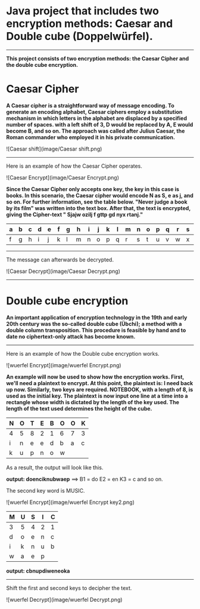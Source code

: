 #  Java project that includes two encryption methods: Caesar and Double cube (Doppelwürfel).

****

**This project consists of two encryption methods: the Caesar Cipher and the double cube encryption.**


# Caesar Cipher

**A Caesar cipher is a straightforward way of message encoding. To generate an encoding alphabet, Caesar ciphers employ a substitution mechanism in which letters in the alphabet are displaced by a specified number of spaces. with a left shift of 3, D would be replaced by A, E would become B, and so on. The approach was called after Julius Caesar, the Roman commander who employed it in his private communication.**

![Caesar shift](image/Caesar shift.png)
****

Here is an example of how the Caesar Cipher operates.



![Caesar Encrypt](image/Caesar Encrypt.png)

**Since the Caesar Cipher only accepts one key, the key in this case is books. In this scenario, the Caesar cipher would encode N as S, e as j, and so on. For further information, see the table below. "Never judge a book by its film" was written into the text box. After that, the text is encrypted, giving the Cipher-text " Sjajw ozilj f gttp gd nyx rtanj."**

| a | b | c | d | e | f | g | h | i | j | k | l | m | n | o | p | q | r | s | t | u | v | w | x | y | z |
|---|---|---|---|---|---|---|---|---|---|---|---|---|---|---|---|---|---|---|---|---|---|---|---|---|---|
| f | g | h | i | j | k | l | m | n | o | p | q | r | s | t | u | v | w | x | y | z | a | b | c | d | e |
****
The message can afterwards be decrypted.

![Caesar Decrypt](image/Caesar Decrypt.png)

****

# Double cube encryption

**An important application of encryption technology in the 19th and early 20th century was the so-called double cube (Übchi); a method with a double column transposition. This procedure is feasible by hand and to date no ciphertext-only attack has become known.**
****

Here is an example of how the Double cube encryption works.

![wuerfel Encrypt](image/wuerfel Encrypt.png)

**An example will now be used to show how the encryption works. First, we'll need a plaintext to encrypt. At this point, the plaintext is: I need back up now.
Similarly, two keys are required. NOTEBOOK, with a length of 8, is used as the initial key. The plaintext is now input one line at a time into a rectangle whose width is dictated by the length of the key used. The length of the text used determines the height of the cube.**

| N | O | T | E | B | O | O | K |
|---|---|---|---|---|---|---|---|
| 4 | 5 | 8 | 2 | 1 | 6 | 7 | 3 |
| i | n | e | e | d | b | a | c |
| k | u | p | n | o | w |   |   |

As a result, the output will look like this.

**output: doenciknubwaep** ==>
B1 = do 
E2 = en
K3 = c 
and so on.

The second key word is MUSIC.

![wuerfel Encrypt](image/wuerfel Encrypt key2.png)

| M | U | S | I | C |
|---|---|---|---|---|
| 3 | 5 | 4 | 2 | 1 |
| d | o | e | n | c |
| i | k | n | u | b |
| w | a | e | p |   |

**output: cbnupdiweneoka**

****

Shift the first and second keys to decipher the text.

![wuerfel Decrypt](image/wuerfel Decrypt.png)
